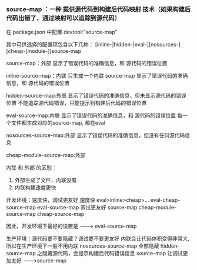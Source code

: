 ### source-map ：一种 提供源代码到构建后代码映射 技术（如果构建后代码出错了，通过映射可以追踪到源代码）

在 package.json 中配置 devtool:"source-map"

其中可供选择的配置项包含以下几种：
[inline-|hidden-|eval-][nosources-][cheap-[module-]]source-map

source-map：外部
    显示了错误代码的准确信息，和 源代码的错误位置

inline-source-map：内联
    只生成一个内联 source-map
    显示了错误代码的准确信息，和 源代码的错误位置

hidden-source-map:外部
    显示了错误代码的准确信息，但未显示源代码的错误位置
    不能追踪源代码错误，只能提示到构建后代码的错误位置

eval-source-map:内联
    显示了错误代码的准确信息，和 源代码的错误位置
    每一个文件都生成对应的source-map, 都在eval

nosources-source-map:外部
    显示了错误代码的准确信息，但没有任何源代码信息

cheap-module-source-map:外部


内联 和 外部 的区别：
1. 外部生成了文件，内联没有
2. 内联构建速度更快


开发环境：速度快，调试更友好
    速度快 eval>inline>cheap>...
    eval-cheap-source-map
    eval-source-map
    调试更友好
    source-map
    cheap-module-source-map
    cheap-source-map

因此，开发环境下最好的设置是
---> eval-source-map

生产环境：源代码要不要隐藏？调试要不要更友好
    内联会让代码体积变得非常大,所以在生产环境下一般不用内联
    nosources-source-map 全部隐藏
    hidden-source-map 之隐藏源代码，会提示构建后代码错误信息
    source-map  让调试更加友好
--->source-map    
